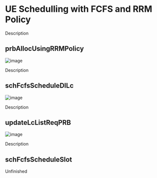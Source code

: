# UE Schedulling with FCFS and RRM Policy
Description
## prbAllocUsingRRMPolicy
![image](https://github.com/bmw-ece-ntust/internship/blob/2024-TEEP-24-Reyhan/Images/prbAllocUsingRRMPolicy.jpg)

Description
## schFcfsScheduleDlLc
![image](https://github.com/bmw-ece-ntust/internship/blob/2024-TEEP-24-Reyhan/Images/schFcfsScheduleDlLc.jpg)

Description
## updateLcListReqPRB
![image](https://github.com/bmw-ece-ntust/internship/blob/2024-TEEP-24-Reyhan/Images/updateLcListReqPRB.jpg)

Description
## schFcfsScheduleSlot
Unfinished